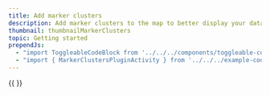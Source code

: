 ```yaml
---
title: Add marker clusters
description: Add marker clusters to the map to better display your data.
thumbnail: thumbnailMarkerClusters
topic: Getting started
prependJs:
  - "import ToggleableCodeBlock from '../../../components/toggleable-code-block'"
  - "import { MarkerClustersPluginActivity } from '../../../example-code/MarkerClustersPluginActivity.js'"
---
```


<!-- Any notes about this example would go here.  -->

{{
  <ToggleableCodeBlock 
    codeSnippet={MarkerClustersPluginActivity}
  />
}}
